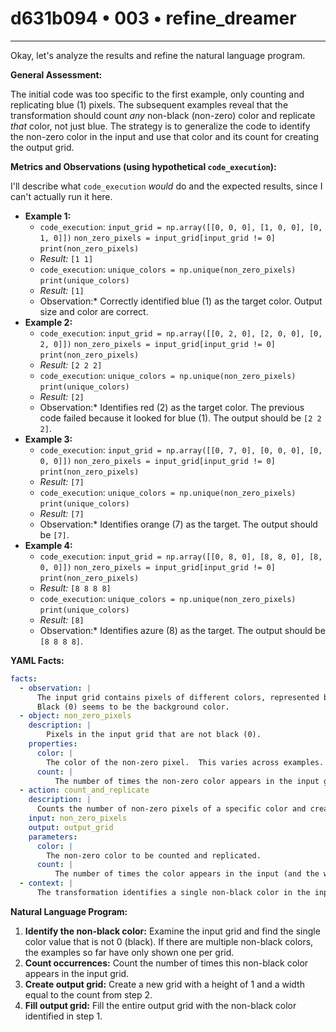 # d631b094 • 003 • refine_dreamer

---
Okay, let's analyze the results and refine the natural language program.

**General Assessment:**

The initial code was too specific to the first example, only counting and replicating blue (1) pixels. The subsequent examples reveal that the transformation should count *any* non-black (non-zero) color and replicate *that* color, not just blue. The strategy is to generalize the code to identify the non-zero color in the input and use that color and its count for creating the output grid.

**Metrics and Observations (using hypothetical `code_execution`):**

I'll describe what `code_execution` *would* do and the expected results, since I can't actually run it here.

*   **Example 1:**
    *   `code_execution`: `input_grid = np.array([[0, 0, 0], [1, 0, 0], [0, 1, 0]])`
        `non_zero_pixels = input_grid[input_grid != 0]`
        `print(non_zero_pixels)`
    *   *Result:* `[1 1]`
    *   `code_execution`: `unique_colors = np.unique(non_zero_pixels)`
        `print(unique_colors)`
    *   *Result:* `[1]`
    *   Observation:* Correctly identified blue (1) as the target color. Output size and color are correct.
*   **Example 2:**
    *   `code_execution`: `input_grid = np.array([[0, 2, 0], [2, 0, 0], [0, 2, 0]])`
        `non_zero_pixels = input_grid[input_grid != 0]`
        `print(non_zero_pixels)`
    *   *Result:* `[2 2 2]`
    *   `code_execution`: `unique_colors = np.unique(non_zero_pixels)`
        `print(unique_colors)`
    *   *Result:* `[2]`
    *   Observation:*  Identifies red (2) as the target color. The previous code failed because it looked for blue (1). The output should be `[2 2 2]`.
*   **Example 3:**
    *   `code_execution`: `input_grid = np.array([[0, 7, 0], [0, 0, 0], [0, 0, 0]])`
        `non_zero_pixels = input_grid[input_grid != 0]`
        `print(non_zero_pixels)`
    *   *Result:* `[7]`
    *   `code_execution`: `unique_colors = np.unique(non_zero_pixels)`
        `print(unique_colors)`
    *    *Result:* `[7]`
    *   Observation:* Identifies orange (7) as the target. The output should be `[7]`.
*   **Example 4:**
    *   `code_execution`: `input_grid = np.array([[0, 8, 0], [8, 8, 0], [8, 0, 0]])`
        `non_zero_pixels = input_grid[input_grid != 0]`
        `print(non_zero_pixels)`
    *   *Result:* `[8 8 8 8]`
    *    `code_execution`: `unique_colors = np.unique(non_zero_pixels)`
        `print(unique_colors)`
    *    *Result:* `[8]`
    *   Observation:* Identifies azure (8) as the target. The output should be `[8 8 8 8]`.

**YAML Facts:**

```yaml
facts:
  - observation: |
      The input grid contains pixels of different colors, represented by integers 0-9.
      Black (0) seems to be the background color.
  - object: non_zero_pixels
    description: |
        Pixels in the input grid that are not black (0).
    properties:
      color: |
        The color of the non-zero pixel.  This varies across examples.
      count: |
          The number of times the non-zero color appears in the input grid.
  - action: count_and_replicate
    description: |
      Counts the number of non-zero pixels of a specific color and creates a 1xN output grid.
    input: non_zero_pixels
    output: output_grid
    parameters:
      color: |
        The non-zero color to be counted and replicated.
      count: |
          The number of times the color appears in the input (and the width of the output).
  - context: |
      The transformation identifies a single non-black color in the input grid, counts its occurrences, and generates a 1xN output grid filled with that color.
```

**Natural Language Program:**

1.  **Identify the non-black color:** Examine the input grid and find the single color value that is not 0 (black). If there are multiple non-black colors, the examples so far have only shown one per grid.
2.  **Count occurrences:** Count the number of times this non-black color appears in the input grid.
3.  **Create output grid:** Create a new grid with a height of 1 and a width equal to the count from step 2.
4.  **Fill output grid:** Fill the entire output grid with the non-black color identified in step 1.

